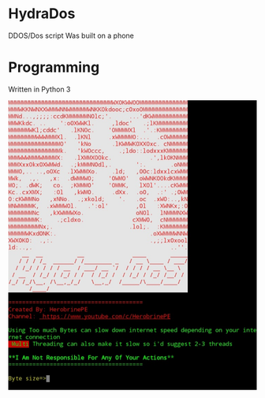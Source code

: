 # HydraDos
DDOS/Dos script Was built on a phone 
# Programming
Written in Python 3

![Hydra Terminal](https://github.com/HerobrinePE/HydraDos/blob/main/20201028_085847.jpg)
